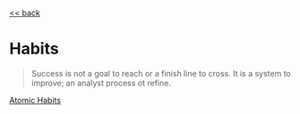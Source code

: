 [<< back](../index.md)

# Habits

> Success is not a goal to reach or a finish line to cross. It is a system to improve; an analyst process ot refine.

[Atomic Habits](https://amzn.to/36CLUeS)
